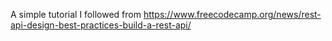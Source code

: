 A simple tutorial I followed from https://www.freecodecamp.org/news/rest-api-design-best-practices-build-a-rest-api/
